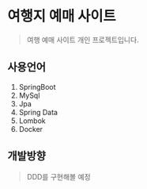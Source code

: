 # 여행지 예매 사이트
> 여행 예매 사이트 개인 프로젝트입니다.

## 사용언어
1. SpringBoot
2. MySql
3. Jpa
4. Spring Data
5. Lombok
6. Docker

## 개발방향
> DDD를 구현해볼 예정